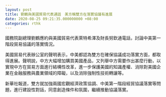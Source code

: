 ```yaml
---
layout: post
title: 劉鶴與美國貿易代表通話　美方稱雙方在落實協議有進展
date: 2020-08-25 09:21:35.000000000 +08:00
categories: rthk
---
```


國務院副總理劉鶴應約與美國貿易代表萊特希澤及財長努欽通電話，討論中美第一階段貿易協議的落實情況。

美國貿易代表辦公室的聲明表示，中美都認為雙方在確保協議成功落實方面，都取得進展。聲明說，中方大幅增加購買美國產品，又列舉中方需要作出甚麼行動，以實現中方在貿易方面進行結構性改革，進一步保護美國的知識產權、消除對美國企業在金融服務與農業領域的障礙，以及消除強制性技術轉讓等。

新華社報道，雙方就加強兩國宏觀經濟政策協調、中美第一階段經貿協議落實等問題，進行建設性對話，同意創造條件和氛圍，繼續推動協議落實。
